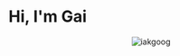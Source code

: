 <h1>Hi, I'm Gai</h1>

<div align="center">
  <img src="https://github-readme-stats.vercel.app/api?username=iakgoog&show_icons=true&count_private=true" alt="iakgoog" />
</div>
